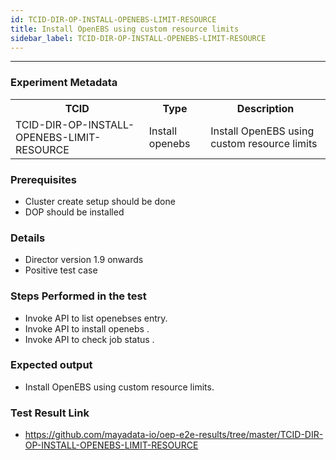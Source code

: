```yaml
---
id: TCID-DIR-OP-INSTALL-OPENEBS-LIMIT-RESOURCE
title: Install OpenEBS using custom resource limits
sidebar_label: TCID-DIR-OP-INSTALL-OPENEBS-LIMIT-RESOURCE
---
```

------

### Experiment Metadata

<table>
  <tr>
    <th> TCID </th>
    <th> Type </th>
    <th> Description </th>
  </tr>
  <tr>
    <td> TCID-DIR-OP-INSTALL-OPENEBS-LIMIT-RESOURCE </td>
    <td> Install openebs </td>
    <td> Install OpenEBS using custom resource limits </td>
  </tr>
</table>

### Prerequisites
- Cluster create setup should be done
- DOP should be installed

### Details
- Director version 1.9 onwards
- Positive test case

### Steps Performed in the test

- Invoke API to list openebses entry.
- Invoke API to install openebs .
- Invoke API to check job status .

### Expected output

- Install OpenEBS using custom resource limits.

### Test Result Link

- https://github.com/mayadata-io/oep-e2e-results/tree/master/TCID-DIR-OP-INSTALL-OPENEBS-LIMIT-RESOURCE